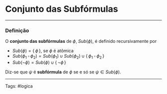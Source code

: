 # Conjunto das Subfórmulas

---

### Definição

O **conjunto das subfórmulas** de $\phi$, $Sub(\phi)$, é definido recursivamente por

- $Sub(\phi) = \{\,\phi\,\}$, se $\phi$ é atômica
- $Sub(\phi_1 \;\square\; \phi_2) = Sub(\phi_1) \cup Sub(\phi_2) \cup \{\, \phi_1 \;\square\; \phi_2 \,\}$
- $Sub(\neg \phi) = Sub(\phi) \cup \{\,\neg \phi\,\}$

Diz-se que $\psi$ é **subfórmula** de $\phi$ se e só se $\psi \in Sub(\phi)$.

---

Tags: #logica 
